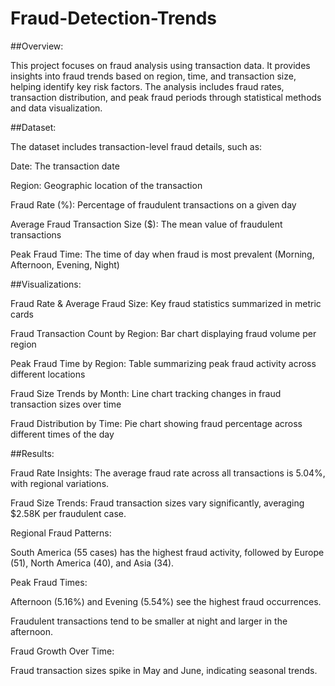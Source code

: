 # Fraud-Detection-Trends

##Overview:

This project focuses on fraud analysis using transaction data. It provides insights into fraud trends based on region, time, and transaction size, helping identify key risk factors. The analysis includes fraud rates, transaction distribution, and peak fraud periods through statistical methods and data visualization.

##Dataset:

The dataset includes transaction-level fraud details, such as:

Date: The transaction date

Region: Geographic location of the transaction

Fraud Rate (%): Percentage of fraudulent transactions on a given day

Average Fraud Transaction Size ($): The mean value of fraudulent transactions

Peak Fraud Time: The time of day when fraud is most prevalent (Morning, Afternoon, Evening, Night)

##Visualizations:

Fraud Rate & Average Fraud Size: Key fraud statistics summarized in metric cards

Fraud Transaction Count by Region: Bar chart displaying fraud volume per region

Peak Fraud Time by Region: Table summarizing peak fraud activity across different locations

Fraud Size Trends by Month: Line chart tracking changes in fraud transaction sizes over time

Fraud Distribution by Time: Pie chart showing fraud percentage across different times of the day

##Results:

Fraud Rate Insights: The average fraud rate across all transactions is 5.04%, with regional variations.

Fraud Size Trends: Fraud transaction sizes vary significantly, averaging $2.58K per fraudulent case.

Regional Fraud Patterns:

South America (55 cases) has the highest fraud activity, followed by Europe (51), North America (40), and Asia (34).

Peak Fraud Times:

Afternoon (5.16%) and Evening (5.54%) see the highest fraud occurrences.

Fraudulent transactions tend to be smaller at night and larger in the afternoon.

Fraud Growth Over Time:

Fraud transaction sizes spike in May and June, indicating seasonal trends.

